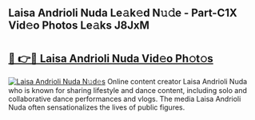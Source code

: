 ## Laisa Andrioli Nuda Le𝚊k𝚎d N𝚞𝚍e - Part-C1X Vid𝚎o Photos Le𝚊ks J8JxM

# <h2><a href="http://fbdtma.evod.top/?m=Laisa+Andrioli+Nuda">🔗 👉🔴 Laisa Andrioli Nuda Vid𝚎o Ph𝚘t𝚘s</a></h2>

[![Laisa Andrioli Nuda N𝚞d𝚎s](https://i.imgur.com/8V9OHl7.gif)](http://fbdtma.evod.top/?m=Laisa+Andrioli+Nuda)
Online content creator Laisa Andrioli Nuda who is known for sharing lifestyle and dance content, including solo and collaborative dance performances and vlogs. The media Laisa Andrioli Nuda often sensationalizes the lives of public figures. 

